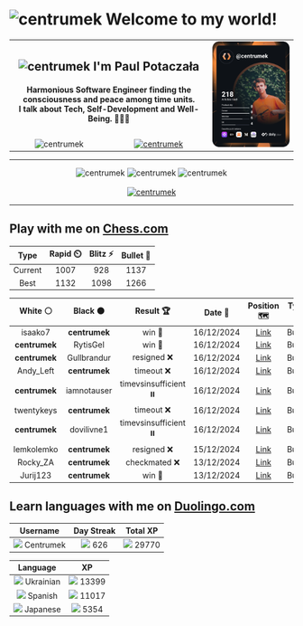 <h1>
  <img
    src="https://emojis.slackmojis.com/emojis/images/1531849430/4246/blob-sunglasses.gif"
    width="30"
    alt="centrumek"
  />
  Welcome to my world!
</h1>

<table>
  <tbody>
    <tr>
      <td align="center" width="70%" colspan="2">
        <h2>
          <img
            src="https://raw.githubusercontent.com/MartinHeinz/MartinHeinz/master/wave.gif"
            width="30px"
            alt="centrumek"
          />
          I'm Paul Potaczała
        </h2>
        <h4>
          Harmonious Software Engineer finding the consciousness and peace among time units.
          <br/>
          I talk about Tech, Self-Development and Well-Being. 🌿🧘🚀
        </h4>
      </td>
      <td width="30%" rowspan="2">
        <a href="https://app.daily.dev/centrumek">
          <img
            src="./devcard.svg"
            alt="centrumek"
          />
        </a>
      </td>
    </tr>
    <tr align="center">
      <td>
        <img
          src="https://komarev.com/ghpvc/?username=centrumek&label=visitors&color=0e75b6&style=flat"
          alt="centrumek"
        >
      </td>
      <td>
        <a href="https://stackoverflow.com/users/14496012/centrumek">
          <img
            src="https://stackoverflow.com/users/flair/14496012.png?theme=dark"
            alt="centrumek"
          >
        </a>
      </td>
    </tr>
  </tbody>
</table>

---
<div align="center">
  <img 
    src="https://github-readme-stats.vercel.app/api?username=centrumek&show_icons=true&count_private=true&theme=dark&hide_border=true&hide=issues,contribs&bg_color=00000000"
    alt="centrumek"
  />
  <img
    src="https://github-readme-stats.vercel.app/api/top-langs/?username=centrumek&layout=compact&hide_border=true&theme=dark&bg_color=00000000&langs_count=6&exclude_repo=air-statistic-app"
    alt="centrumek"
  />
  <img 
    src="https://github-readme-streak-stats.herokuapp.com?user=centrumek&theme=dark&hide_border=true&background=FFFFFF00"
    alt="centrumek"
  />
  <br/>
  <br/>
  <a href="https://www.buymeacoffee.com/centrumek">
    <img
      src="https://cdn.buymeacoffee.com/buttons/v2/default-orange.png"
      height="50"
      width="210"
      alt="centrumek"
    />
  </a>
</div>

---

## Play with me on [Chess.com](https://www.chess.com/member/centrumek)

<div align="center">
<!--START_SECTION:chessStats-->
<!-- Automatically generated with https://github.com/Balastrong/chess-stats-action -->

| Type | Rapid ⏲️ | Blitz ⚡ | Bullet 🔫 |
|:---:|:---:|:---:|:---:|
| Current | 1007 | 928 | 1137 |
| Best | 1132 | 1098 | 1266 |

| White ⚪ | Black ⚫ | Result 🏆 | Date 📅 | Position 🗺️ | Type 🕕 |
|:---:|:---:|:---:|:---:|:---:|:---:|
| isaako7 | **centrumek** | win 🥇 | 16/12/2024 | <a href="http://www.ee.unb.ca/cgi-bin/tervo/fen.pl?select=r6r/1b3k2/ppn1p1pp/2p2p2/2PbnP2/5BN1/PP1B2PP/R2Q1R1K w - -">Link</a> | Bullet |
| **centrumek** | RytisGel | win 🥇 | 16/12/2024 | <a href="http://www.ee.unb.ca/cgi-bin/tervo/fen.pl?select=N7/p4Rk1/1p1p4/7p/7P/2PP4/P1P5/2K2R2 b - -">Link</a> | Bullet |
| **centrumek** | Gullbrandur | resigned ❌ | 16/12/2024 | <a href="http://www.ee.unb.ca/cgi-bin/tervo/fen.pl?select=4q3/7k/1p5p/p1p2p2/2Pp4/PP1P1K2/8/8 w - -">Link</a> | Bullet |
| Andy_Left | **centrumek** | timeout ❌ | 16/12/2024 | <a href="http://www.ee.unb.ca/cgi-bin/tervo/fen.pl?select=rk6/p6p/4Qb1p/2P5/8/3RP3/P1K3PP/7R b - -">Link</a> | Bullet |
| **centrumek** | iamnotauser | timevsinsufficient ⏸️ | 16/12/2024 | <a href="http://www.ee.unb.ca/cgi-bin/tervo/fen.pl?select=8/8/1p6/5k2/1q6/5K2/8/8 b - -">Link</a> | Bullet |
| twentykeys | **centrumek** | timeout ❌ | 16/12/2024 | <a href="http://www.ee.unb.ca/cgi-bin/tervo/fen.pl?select=7k/7r/2p3NQ/3p4/pPpP4/P5p1/6KP/R7 b - -">Link</a> | Bullet |
| **centrumek** | dovilivne1 | timevsinsufficient ⏸️ | 16/12/2024 | <a href="http://www.ee.unb.ca/cgi-bin/tervo/fen.pl?select=B7/8/7p/7p/5p2/4p1k1/8/4K3 b - -">Link</a> | Bullet |
| lemkolemko | **centrumek** | resigned ❌ | 15/12/2024 | <a href="http://www.ee.unb.ca/cgi-bin/tervo/fen.pl?select=5k2/pp6/4p2p/2p1p1p1/2Pp4/P4QPP/1PP3P1/6K1 b - -">Link</a> | Bullet |
| Rocky_ZA | **centrumek** | checkmated ❌ | 13/12/2024 | <a href="http://www.ee.unb.ca/cgi-bin/tervo/fen.pl?select=r1bqk1nr/p2n2p1/2p1p1Bp/1p1pP3/1B6/P4NP1/1PP1Q2P/2KR1R2 b kq -">Link</a> | Bullet |
| Jurij123 | **centrumek** | win 🥇 | 13/12/2024 | <a href="http://www.ee.unb.ca/cgi-bin/tervo/fen.pl?select=2kr2r1/1p1b4/p3p3/P1P1P2P/1BnP2p1/2P2N2/8/R3R1K1 w - -">Link</a> | Bullet |

<!--END_SECTION:chessStats-->
</div>

## Learn languages with me on [Duolingo.com](https://www.duolingo.com/profile/Centrumek)

<div align="center">
<!--START_SECTION:duolingoStats-->
<!-- Automatically generated with https://github.com/centrumek/duolingo-readme-stats-->

| Username | Day Streak | Total XP |
|:---:|:---:|:---:|
| <img src="https://raw.githubusercontent.com/centrumek/duolingo-readme-stats/main/assets/duolingo.png" height="12"> Centrumek | <img src="https://raw.githubusercontent.com/centrumek/duolingo-readme-stats/main/assets/streakinactive.svg" height="12"> 626 | <img src="https://raw.githubusercontent.com/centrumek/duolingo-readme-stats/main/assets/xp.svg" height="12"> 29770 | <img src="https://raw.githubusercontent.com/centrumek/duolingo-readme-stats/main/assets/xp.svg" height="12"> 0 |

| Language | XP |
|:---:|:---:|
| <img src="https://raw.githubusercontent.com/centrumek/duolingo-readme-stats/main/assets/langs/ukrainian.svg" height="12"> Ukrainian | <img src="https://raw.githubusercontent.com/centrumek/duolingo-readme-stats/main/assets/xp.svg" height="12"> 13399 |
| <img src="https://raw.githubusercontent.com/centrumek/duolingo-readme-stats/main/assets/langs/spanish.svg" height="12"> Spanish | <img src="https://raw.githubusercontent.com/centrumek/duolingo-readme-stats/main/assets/xp.svg" height="12"> 11017 |
| <img src="https://raw.githubusercontent.com/centrumek/duolingo-readme-stats/main/assets/langs/japanese.svg" height="12"> Japanese | <img src="https://raw.githubusercontent.com/centrumek/duolingo-readme-stats/main/assets/xp.svg" height="12"> 5354 |

<!--END_SECTION:duolingoStats-->
</div>
<!--
**centrumek/centrumek** is a ✨ _special_ ✨ repository because its `README.md` (this file) appears on your GitHub profile.

Here are some ideas to get you started:

- 🔭 I’m currently working on ...
- 🌱 I’m currently learning ...
- 👯 I’m looking to collaborate on ...
- 🤔 I’m looking for help with ...
- 💬 Ask me about ...
- 📫 How to reach me: ...
- 😄 Pronouns: ...
- ⚡ Fun fact: ...
-->

